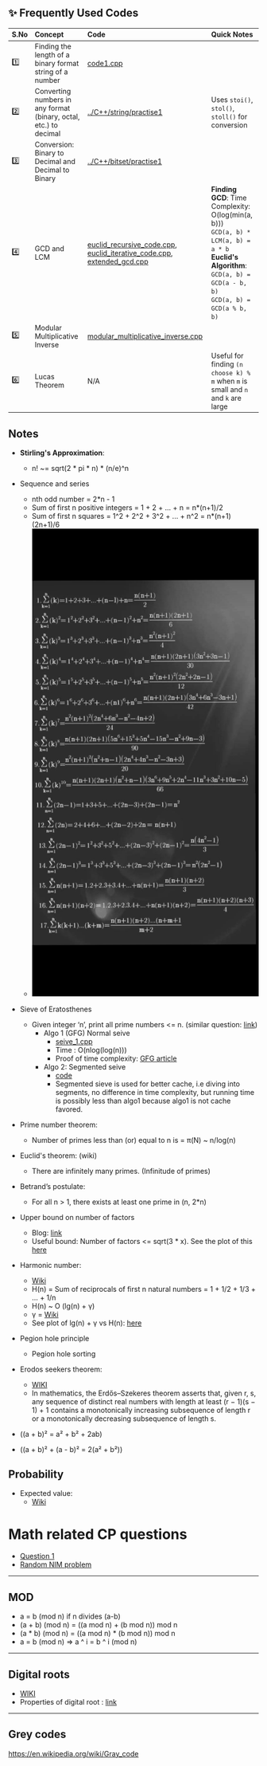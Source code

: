 ## ✨ Frequently Used Codes

| S.No | Concept | Code | Quick Notes | 
|:--|:--|:---|:---|
| 1️⃣ | Finding the length of a binary format string of a number | [code1.cpp](code1.cpp) | |
| 2️⃣ | Converting numbers in any format (binary, octal, etc.) to decimal | [../C++/string/practise1](../C++/string/practise1) | Uses `stoi()`, `stol()`, `stoll()` for conversion |
| 3️⃣ | Conversion: Binary to Decimal and Decimal to Binary | [../C++/bitset/practise1](../C++/bitset/practise1) | |
| 4️⃣ | GCD and LCM | [euclid_recursive_code.cpp](euclid_recursive_code.cpp), [euclid_iterative_code.cpp](euclid_iterative_code.cpp), [extended_gcd.cpp](extended_gcd.cpp) | **Finding GCD**: Time Complexity: O(log(min(a, b))) <br/> `GCD(a, b) * LCM(a, b) = a * b` <br/> **Euclid's Algorithm**: <br/> `GCD(a, b) = GCD(a - b, b)` <br/> `GCD(a, b) = GCD(a % b, b)` |
| 5️⃣ | Modular Multiplicative Inverse | [modular_multiplicative_inverse.cpp](modular_multiplicative_inverse.cpp) | |
| 6️⃣ | Lucas Theorem | N/A | Useful for finding `(n choose k) % m` when `m` is small and `n` and `k` are large |


## Notes
- **Stirling's Approximation**: 
    - n! ~= sqrt(2 * pi * n) * (n/e)^n
- Sequence and series
    - nth odd number = 2*n - 1
    - Sum of first n positive integers = 1 + 2 + ... + n = n*(n+1)/2
    - Sum of first n squares = 1^2 + 2^2 + 3^2 + ... + n^2 = n*(n+1)(2n+1)/6
    - ![formulae.jpg](formulae.jpg)


- Sieve of Eratosthenes
  - Given integer ‘n’, print all prime numbers <= n. (similar question: [link](https://leetcode.com/problems/count-primes/description/))
    - Algo 1 (GFG) Normal seive
      - [seive_1.cpp](seive_1.cpp)
      - Time : O(nlog(log(n)))
      - Proof of time complexity: [GFG article](https://www.geeksforgeeks.org/how-is-the-time-complexity-of-sieve-of-eratosthenes-is-nloglogn/)
    - Algo 2: Segmented seive
      - [code](segmented_seive.cpp)
      - Segmented sieve is used for better cache, i.e diving into segments, no difference in time complexity, but running time is possibly less than algo1 because algo1 is not cache favored.
  
- Prime number theorem:
  - Number of primes less than (or) equal to n is =  π(N) ~ n/log(n)
- Euclid's theorem: (wiki)
    - There are infinitely many primes. (Infinitude of primes)
- Betrand’s postulate:
    - For all n > 1, there exists at least one prime in (n, 2*n)

- Upper bound on number of factors
  - Blog: [link](https://math.stackexchange.com/questions/1699330/upper-bound-on-number-of-factors)
  - Useful bound: Number of factors <= sqrt(3 * x). See the plot of this [here](https://i.sstatic.net/0bWW9.png)

- Harmonic number:
    - [Wiki](https://en.wikipedia.org/wiki/Harmonic_number)
    - H(n) = Sum of reciprocals of first n natural numbers = 1 + 1/2 + 1/3 + … + 1/n 
    - H(n) ~ O (lg(n) + γ) 
    - γ = [Wiki](https://en.wikipedia.org/wiki/Euler%27s_constant)
    - See plot of lg(n) + γ vs H(n): [here](harmonic_number.ipynb)


- Pegion hole principle
  - Pegion hole sorting


- Erodos seekers theorem:
  - [WIKI](https://en.wikipedia.org/wiki/Erd%C5%91s%E2%80%93Szekeres_theorem)
  - In mathematics, the Erdős–Szekeres theorem asserts that, given r, s, any sequence of distinct real numbers with length at least (r − 1)(s − 1) + 1 contains a monotonically increasing subsequence of length r or a monotonically decreasing subsequence of length s. 


- \((a + b)² = a² + b² + 2ab\)
- \((a + b)² + (a - b)² = 2(a² + b²)\)


## Probability
- Expected value:
  - [Wiki](https://en.wikipedia.org/wiki/Expected_value)

# Math related CP questions
- [Question 1](https://www.codechef.com/problems/LUCMAT)
- [Random NIM problem](https://www.codechef.com/problems/RANDOM_NIM)


------------------------------------------------------------------------------------------------------------------------
## MOD

- a = b (mod n) if n divides (a-b)
- (a + b) (mod n) = ((a mod n) + (b mod n)) mod n
- (a * b) (mod n) = ((a mod n) * (b mod n)) mod n
- a = b (mod n) => a ^ i = b ^ i (mod n)

------------------------------------------------------------------------------------------------------------------------

## Digital roots
- [WIKI](https://en.m.wikipedia.org/wiki/Digital_root)
- Properties of digital root : [link](https://en.m.wikipedia.org/wiki/Digital_root#Properties)

------------------------------------------------------------------------------------------------------------------------

## Grey codes
https://en.wikipedia.org/wiki/Gray_code
